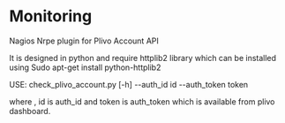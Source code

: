 Monitoring 
==========

Nagios Nrpe plugin for Plivo Account API 

It is designed in python and require httplib2 library which can be installed using
Sudo apt-get install python-httplib2

USE:
check_plivo_account.py [-h] --auth_id id --auth_token token

where , id is auth_id and token is auth_token which is available from plivo dashboard.
